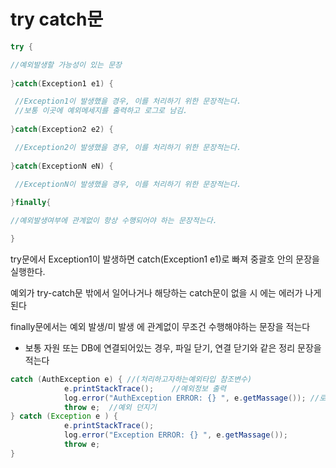 # try catch문


```java
try {

//예외발생할 가능성이 있는 문장 
    
}catch(Exception1 e1) {

 //Exception1이 발생했을 경우, 이를 처리하기 위한 문장적는다.
 //보통 이곳에 예외메세지를 출력하고 로그로 남김.
 
}catch(Exception2 e2) {

 //Exception2이 발생했을 경우, 이를 처리하기 위한 문장적는다.
 
}catch(ExceptionN eN) {

 //ExceptionN이 발생했을 경우, 이를 처리하기 위한 문장적는다.
 
}finally{

//예외발생여부에 관계없이 항상 수행되어야 하는 문장적는다.

}
```

try문에서 Exception1이 발생하면 catch(Exception1 e1)로 빠져 중괄호 안의 문장을 실행한다.

예외가 try-catch문 밖에서 일어나거나 해당하는 catch문이 없을 시 에는 에러가 나게 된다

finally문에서는 예외 발생/미 발생 에 관계없이 무조건 수행해야하는 문장을 적는다

- 보통 자원 또는 DB에 연결되어있는 경우, 파일 닫기, 연결 닫기와 같은 정리 문장을 적는다

```java
catch (AuthException e) { //(처리하고자하는예외타입 참조변수)
    	    e.printStackTrace();    //예외정보 출력 
            log.error("AuthException ERROR: {} ", e.getMassage()); //로그남김 
            throw e;  //예외 던지기 
} catch (Exception e ) {
            e.printStackTrace();
            log.error("Exception ERROR: {} ", e.getMassage());
            throw e;
}
```

